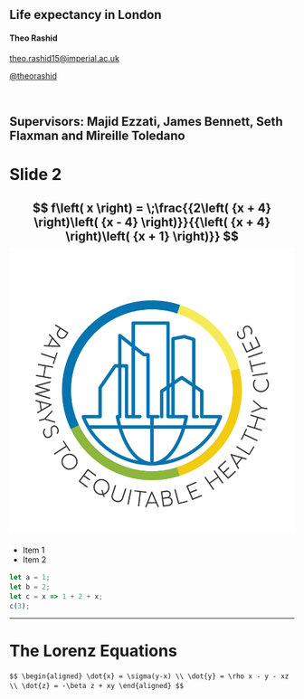 <!-- .slide: data-background="#FBFBFB" -->
<!-- .slide: data-background-image="slides/_pathways/assets/LOGO_PEHC.png" data-background-size="25%" data-background-position="95% 95%"-->
<br>
<br>
<br>
<br>
<br>

## Life expectancy in London
<!-- .element style="text-align: left"-->

#### Theo Rashid
<!-- .element style="text-align: left; text-transform: capitalize"-->

[theo.rashid15@imperial.ac.uk](mailto:theo.rashid15@imperial.ac.uk)
<!-- .element style="text-align: left; font-size: 40%"-->
[@theorashid](https://twitter.com/theorashid)
<!-- .element style="text-align: left; font-size: 40%"-->
<br>

Supervisors: Majid Ezzati, James Bennett, Seth Flaxman and Mireille Toledano <!-- .element style="text-align: left; font-size: 50%"-->
---
# Slide 2
$$
f\left( x \right) = \;\frac{{2\left( {x + 4} \right)\left( {x - 4} \right)}}{{\left( {x + 4} \right)\left( {x + 1} \right)}}
$$
![An image](slides/_pathways/assets/LOGO_PEHC.png) <!-- .element height="10%" width="10%" -->
---
- Item 1 <!-- .element: class="fragment" data-fragment-index="2" -->
- Item 2 <!-- .element: class="fragment" data-fragment-index="1" -->
```js [1-2|3|4]
let a = 1;
let b = 2;
let c = x => 1 + 2 + x;
c(3);
```
---
# The Lorenz Equations
`$$
\begin{aligned}
\dot{x} = \sigma(y-x) \\
\dot{y} = \rho x - y - xz \\
\dot{z} = -\beta z + xy
\end{aligned}
$$`
